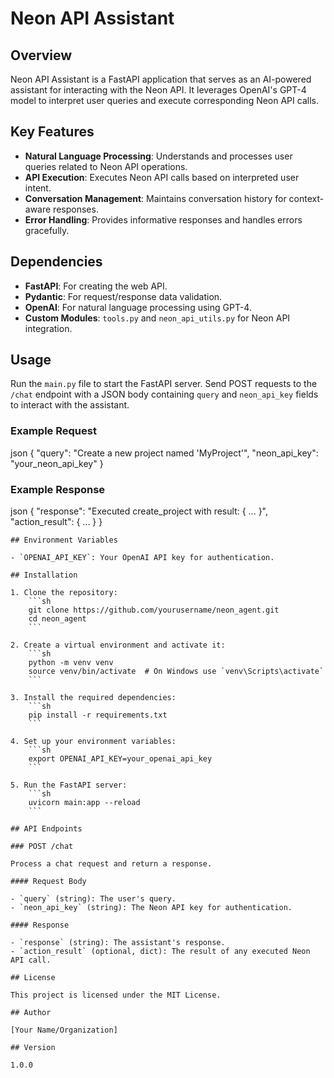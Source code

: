 # Neon API Assistant

## Overview

Neon API Assistant is a FastAPI application that serves as an AI-powered assistant for interacting with the Neon API. It leverages OpenAI's GPT-4 model to interpret user queries and execute corresponding Neon API calls.

## Key Features

- **Natural Language Processing**: Understands and processes user queries related to Neon API operations.
- **API Execution**: Executes Neon API calls based on interpreted user intent.
- **Conversation Management**: Maintains conversation history for context-aware responses.
- **Error Handling**: Provides informative responses and handles errors gracefully.

## Dependencies

- **FastAPI**: For creating the web API.
- **Pydantic**: For request/response data validation.
- **OpenAI**: For natural language processing using GPT-4.
- **Custom Modules**: `tools.py` and `neon_api_utils.py` for Neon API integration.

## Usage

Run the `main.py` file to start the FastAPI server. Send POST requests to the `/chat` endpoint with a JSON body containing `query` and `neon_api_key` fields to interact with the assistant.

### Example Request
json
{
"query": "Create a new project named 'MyProject'",
"neon_api_key": "your_neon_api_key"
}

### Example Response
json
{
"response": "Executed create_project with result: { ... }",
"action_result": { ... }
}

```
## Environment Variables

- `OPENAI_API_KEY`: Your OpenAI API key for authentication.

## Installation

1. Clone the repository:
    ```sh
    git clone https://github.com/yourusername/neon_agent.git
    cd neon_agent
    ```

2. Create a virtual environment and activate it:
    ```sh
    python -m venv venv
    source venv/bin/activate  # On Windows use `venv\Scripts\activate`
    ```

3. Install the required dependencies:
    ```sh
    pip install -r requirements.txt
    ```

4. Set up your environment variables:
    ```sh
    export OPENAI_API_KEY=your_openai_api_key
    ```

5. Run the FastAPI server:
    ```sh
    uvicorn main:app --reload
    ```

## API Endpoints

### POST /chat

Process a chat request and return a response.

#### Request Body

- `query` (string): The user's query.
- `neon_api_key` (string): The Neon API key for authentication.

#### Response

- `response` (string): The assistant's response.
- `action_result` (optional, dict): The result of any executed Neon API call.

## License

This project is licensed under the MIT License.

## Author

[Your Name/Organization]

## Version

1.0.0